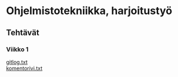 # Ohjelmistotekniikka, harjoitustyö
## Tehtävät
### Viikko 1
[gitlog.txt](https://github.com/Sinilintu7/ot-harjoitustyo/blob/master/laskarit/viikko1/gitlog.txt)\
[komentorivi.txt](https://github.com/Sinilintu7/ot-harjoitustyo/blob/master/laskarit/viikko1/komentorivi.txt)
